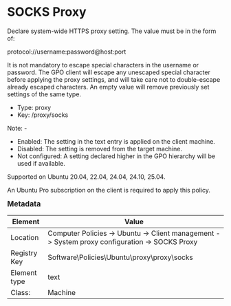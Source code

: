 # SOCKS Proxy

Declare system-wide HTTPS proxy setting. The value must be in the form of:

  protocol://username:password@host:port

It is not mandatory to escape special characters in the username or password. The GPO client will escape any unescaped special character before applying the proxy settings, and will take care not to double-escape already escaped characters. An empty value will remove previously set settings of the same type.


- Type: proxy
- Key: /proxy/socks

Note: -
 * Enabled: The setting in the text entry is applied on the client machine.
 * Disabled: The setting is removed from the target machine.
 * Not configured: A setting declared higher in the GPO hierarchy will be used if available.


Supported on Ubuntu 20.04, 22.04, 24.04, 24.10, 25.04.

An Ubuntu Pro subscription on the client is required to apply this policy.



<span style="font-size: larger;">**Metadata**</span>

| Element      | Value            |
| ---          | ---              |
| Location     | Computer Policies -> Ubuntu -> Client management -> System proxy configuration -> SOCKS Proxy    |
| Registry Key | Software\Policies\Ubuntu\proxy\proxy\socks         |
| Element type | text |
| Class:       | Machine       |

